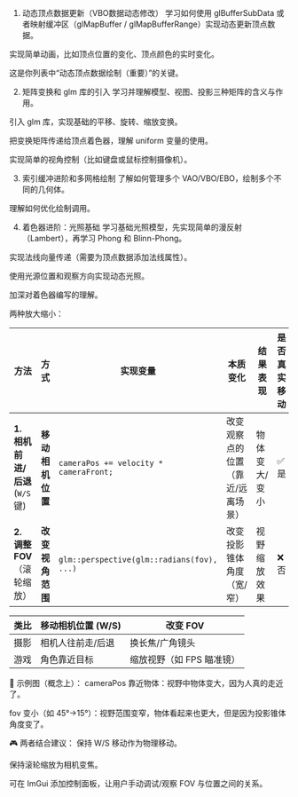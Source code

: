 

1. 动态顶点数据更新（VBO数据动态修改）
学习如何使用 glBufferSubData 或者映射缓冲区（glMapBuffer / glMapBufferRange）实现动态更新顶点数据。

实现简单动画，比如顶点位置的变化、顶点颜色的实时变化。

这是你列表中“动态顶点数据绘制（重要）”的关键。

2. 矩阵变换和 glm 库的引入
学习并理解模型、视图、投影三种矩阵的含义与作用。

引入 glm 库，实现基础的平移、旋转、缩放变换。

把变换矩阵传递给顶点着色器，理解 uniform 变量的使用。

实现简单的视角控制（比如键盘或鼠标控制摄像机）。

3. 索引缓冲进阶和多网格绘制
了解如何管理多个 VAO/VBO/EBO，绘制多个不同的几何体。

理解如何优化绘制调用。

4. 着色器进阶：光照基础
学习基础光照模型，先实现简单的漫反射（Lambert），再学习 Phong 和 Blinn-Phong。

实现法线向量传递（需要为顶点数据添加法线属性）。

使用光源位置和观察方向实现动态光照。

加深对着色器编写的理解。


两种放大缩小：

| 方法                       | 方式         | 实现变量                                       | 本质变化              | 结果表现    | 是否真实移动 | 常见用途        |
| ------------------------ | ---------- | ------------------------------------------ | ----------------- | ------- | ------ | ----------- |
| **1. 相机前进/后退** (`W/S` 键) | **移动相机位置** | `cameraPos += velocity * cameraFront;`     | 改变观察点的位置（靠近/远离场景） | 物体变大/变小 | ✅是     | 第一人称控制、自由走动 |
| **2. 调整 FOV**（滚轮缩放）      | **改变视角范围** | `glm::perspective(glm::radians(fov), ...)` | 改变投影锥体角度（宽/窄）     | 视野缩放效果  | ❌否     | 相机缩放、摄影镜头拉近 |

| 类比 | 移动相机位置 (W/S) | 改变 FOV          |
| -- | ------------ | --------------- |
| 摄影 | 相机人往前走/后退    | 换长焦/广角镜头        |
| 游戏 | 角色靠近目标       | 缩放视野（如 FPS 瞄准镜） |


📌 示例图（概念上）：
cameraPos 靠近物体：视野中物体变大，因为人真的走近了。

fov 变小（如 45°→15°）：视野范围变窄，物体看起来也更大，但是因为投影锥体角度变了。

🎮 两者结合建议：
保持 W/S 移动作为物理移动。

保持滚轮缩放为相机变焦。

可在 ImGui 添加控制面板，让用户手动调试/观察 FOV 与位置之间的关系。
